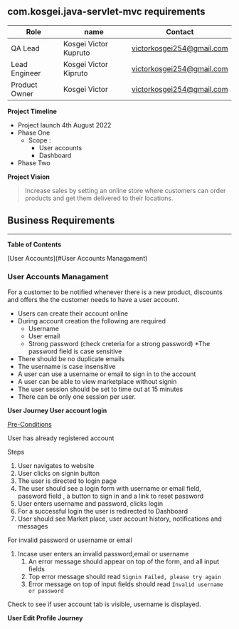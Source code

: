 ## com.kosgei.java-servlet-mvc requirements

|Role|name|Contact|
|---|---|---|
|QA Lead| Kosgei Victor Kupruto|victorkosgei254@gmail.com|
|Lead Engineer| Kosgei Victor Kipruto|victorkosgei254@gmail.com|
|Product Owner| Kosgei Victor|victorkosgei254@gmail.com|


**Project Timeline** 

* Project launch 4th August 2022 
* Phase One 
  * Scope : 
    * User accounts 
    * Dashboard
* Phase Two 


**Project Vision**
> Increase sales by setting an online store where customers can order products and get them delivered to their locations.



## Business Requirements 
<hr/>

**Table of Contents**

[User Accounts](#User Accounts Managament)



### User Accounts Managament

  For a customer to be notified whenever there is a new product, discounts and offers the 
  the customer needs to have a user account. 
  * Users can create their account online 
  * During account creation the following are required 
    * Username 
    * User email
    * Strong password (check creteria for a strong password)
  *The password field is case sensitive 
  * There should be no duplicate emails 
  * The username is case insensitive 
  * A user can use a username or email to sign in to the account 
  * A user can be able to view marketplace without signin 
  * The user session should be set to time out at 15 minutes 
  * There can be only one session per user. 


**User Journey User account login**

<u>Pre-Conditions</u>

User has already registered account 

Steps 

1. User navigates to website 
2. User clicks on signin button 
3. The user is directed to login page 
4. The user should see a login form with username or email field, password field , a button to sign in  and a link to reset password 
5. User enters username and password, clicks login 
6. For a successful login the user is redirected to Dashboard
7. User should see Market place, user account history,  notifications and messages 

For invalid password or username or email

1. Incase user enters an invalid password,email or username
   1. An error message should appear on top of the form, and all input fields 
   2. Top error message should read `Signin Failed, please try again`
   3. Error message on top of input fields should read `Invalid username or password`

Check to see if user account tab is visible, username is displayed.


**User Edit Profile Journey**

